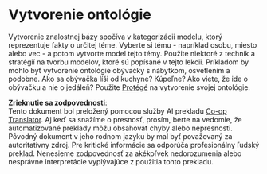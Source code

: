 <!--
CO_OP_TRANSLATOR_METADATA:
{
  "original_hash": "a057a8604f3976c3e309884453f1fad0",
  "translation_date": "2025-08-26T00:33:53+00:00",
  "source_file": "lessons/2-Symbolic/assignment.md",
  "language_code": "sk"
}
-->
# Vytvorenie ontológie

Vytvorenie znalostnej bázy spočíva v kategorizácii modelu, ktorý reprezentuje fakty o určitej téme. Vyberte si tému - napríklad osobu, miesto alebo vec - a potom vytvorte model tejto témy. Použite niektoré z techník a stratégií na tvorbu modelov, ktoré sú popísané v tejto lekcii. Príkladom by mohlo byť vytvorenie ontológie obývačky s nábytkom, osvetlením a podobne. Ako sa obývačka líši od kuchyne? Kúpeľne? Ako viete, že ide o obývačku a nie o jedáleň? Použite [Protégé](https://protege.stanford.edu/) na vytvorenie svojej ontológie.

**Zrieknutie sa zodpovednosti**:  
Tento dokument bol preložený pomocou služby AI prekladu [Co-op Translator](https://github.com/Azure/co-op-translator). Aj keď sa snažíme o presnosť, prosím, berte na vedomie, že automatizované preklady môžu obsahovať chyby alebo nepresnosti. Pôvodný dokument v jeho rodnom jazyku by mal byť považovaný za autoritatívny zdroj. Pre kritické informácie sa odporúča profesionálny ľudský preklad. Nenesieme zodpovednosť za akékoľvek nedorozumenia alebo nesprávne interpretácie vyplývajúce z použitia tohto prekladu.